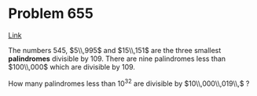 # Problem 655

[Link](https://projecteuler.net/problem=655)

The numbers $545$, $5\\,995$ and $15\\,151$ are the three smallest **palindromes** divisible by $109$. There are nine palindromes less than $100\\,000$ which are divisible by $109$.

How many palindromes less than $10^{32}$ are divisible by $10\\,000\\,019\\,$ ?